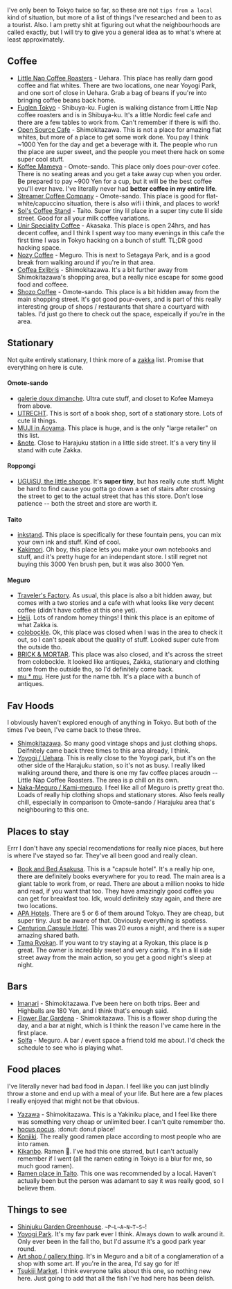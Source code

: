 I've only been to Tokyo twice so far, so these are not `tips from a local` kind
of situation, but more of a list of things I've researched and been to as a
tourist.  Also. I am pretty shit at figuring out what the neighbourhoods are
called exactly, but I will try to give you a general idea as to what's where at
least approximately.

## Coffee
- [Little Nap Coffee Roasters](littlenap.jp) - Uehara. This place has really
darn good coffee and flat whites. There are two locations, one near Yoyogi
Park, and one sort of close in Uehara. Grab a bag of beans if you're into
bringing coffee beans back home.
- [Fuglen Tokyo](fuglen.com) - Shibuya-ku. Fuglen is walking distance from
Little Nap coffee roasters and is in Shibuya-ku. It's a little Nordic feel cafe
and there are a few tables to work from. Can't remember if there is wifi tho.
- [Open Source Cafe](osscafe.net) - Shimokitazawa. This is not a place for
amazing flat whites, but more of a place to get some work done. You pay I think
~1000 Yen for the day and get a beverage with it. The people who run the place
are super sweet, and the people you meet there hack on some super cool stuff.
- [Koffee Mameya](koffee-mameya.com) - Omote-sando. This place only does
pour-over cofee. There is no seating areas and you get a take away cup when you
order. Be prepared to pay ~900 Yen for a cup, but it will be the best coffee
you'll ever have. I've literally never had **better coffee in my entire life**. 
- [Streamer Coffee Company](streamer.coffee) - Omote-sando. This place is good
for flat-white/capuccino situation, there is also wifi i think, and places to
work!
- [Sol's Coffee Stand](sols-coffee.com) - Taito. Super tiny lil place in a
super tiny cute lil side street. Good for all your milk coffee variations.
- [Unir Speciality Coffee](unir-coffee.com) - Akasaka. This place is open
24hrs, and has decent coffee, and I think I spent way too many evenings in this
cafe the first time I was in Tokyo hacking on a bunch of stuff. TL;DR good
hacking space.
- [Nozy Coffee](nozycoffee.jp) - Meguro. This is next to Setagaya Park, and is
a good break from walking around if you're in that area.
- [Coffea Exlibris](https://goo.gl/maps/59gcmUhWUHU2) - Shimokitazawa. It's a
bit further away from Shimokitazawa's shopping area, but a really nice escape
for some good food and coffeee.
- [Shozo Coffee](shozo.co.jp) - Omote-sando. This place is a bit hidden away
from the main shopping street. It's got good pour-overs, and is part of this
really interesting group of shops / restaurants that share a courtyard with
tables. I'd just go there to check out the space, espeically if you're in the
area. 

## Stationary
Not quite entirely stationary, I think more of a
[zakka](https://en.wikipedia.org/wiki/Zakka) list. Promise that everything on
here is cute.

#### Omote-sando
- [galerie doux dimanche](2dimanche.com). Ultra cute stuff, and closet to Kofee
Mameya from above. 
- [UTRECHT](utrecht.jp). This is sort of a book shop, sort of a stationary
store. Lots of cute lil things.
- [MUJI in Aoyama](https://goo.gl/maps/3humJXA7gws). This place is huge, and is
the only "large retailer" on this list. 
- [&note](and-note.com). Close to Harajuku station in a little side street.
It's a very tiny lil stand with cute Zakka.

#### Roppongi
- [UGUiSU, the little shoppe](uguisulittleshoppe.com). It's **super tiny**, but
has really cute stuff. Might be hard to find cause you gotta go down a set of
stairs after crossing the street to get to the actual street that has this
store. Don't lose patience -- both the street and store are worth it.

#### Taito
- [inkstand](https://goo.gl/maps/75mmsGnuTXt). This place is specifically for
these fountain pens, you can mix your own ink and stuff. Kind of cool.
- [Kakimori](kakimori.com). Oh boy, this place lets you make your own notebooks
and stuff, and it's pretty huge for an independant store. I still regret not
buying this 3000 Yen brush pen, but it was also 3000 Yen.

#### Meguro
- [Traveler's Factory](travelers-factory.com). As usual, this place is also a
bit hidden away, but comes with a two stories and a cafe with what looks like
very decent coffee (didn't have coffee at this one yet).
- [Heiji](heidi-home.com). Lots of random homey things! I think this place is
an epitome of what Zakka is.
- [colobockle](colobockle.jp). Ok, this place was closed when I was in the area
to check it out, so I can't speak about the quality of stuff. Looked super cute
from the outside tho.
- [BRICK & MORTAR](brickandmortar.jp). This place was also closed, and it's
across the street from colobockle. It looked like antiques, Zakka, stationary
and clothing store from the outside tho, so I'd definitely come back.
- [mu * mu](mumu66.com). Here just for the name tbh. It's a place with a bunch
of antiques.

## Fav Hoods
I obviously haven't explored enough of anything in Tokyo. But both of the times
I've been, I've came back to these three.
- [Shimokitazawa](https://goo.gl/maps/hK75D5bAoFr). So many good vintage shops
and just clothing shops. Deifnitely came back three times to this area already,
I think.
- [Yoyogi / Uehara](https://goo.gl/maps/CVwWHKBMXfo). This is really close to
the Yoyogi park, but it's on the other side of the Harajuku station, so it's
not as busy. I really liked walking around there, and there is one my fav
coffee places aroudn -- Little Nap Coffee Roasters. The area is p chill on its
own. 
- [Naka-Meguro / Kami-meguro](https://goo.gl/maps/K7ZF61Qv4aJ2). I feel like
all of Meguro is pretty great tho.  Loads of really hip clothing shops and
stationary stores. Also feels really chill, especially in comparison to
Omote-sando / Harajuku area that's neighbouring to this one.

## Places to stay
Errr I don't have any special recomendations for really nice places, but here
is where I've stayed so far. They've all been good and really clean.

- [Book and Bed Asakusa](bookandbedtokyo.com). This is a "capsule hotel". It's
a really hip one, there are definitely books everywhere for you to read. The
main area is a giant table to work from, or read. There are about a million
nooks to hide and read, if you want that too. They have amazingly good coffee
you can get for breakfast too. Idk, would definitely stay again, and there are
two locations.
- [APA Hotels](apahotel.com). There are 5 or 6 of them around Tokyo. They are
cheap, but super tiny. Just be aware of that. Obviously everything is spotless.
- [Centurion Capsule Hotel](centurion-hotel.com). This was 20 euros a night,
and there is a super amazing shared bath.
- [Tama Ryokan](tamaryokan.com). If you want to try staying at a Ryokan, this
place is p great. The owner is incredibly sweet and very caring. It's in a lil
side street away from the main action, so you get a good night's sleep at
night.

## Bars
- [Imanari](https://goo.gl/maps/5SWPKbtE5o62) - Shimokitazawa. I've been here
on both trips. Beer and Highballs are 180 Yen, and I think that's enough said.
- [Flower Bar Gardena](https://goo.gl/maps/q83tDcKFw7s) - Shimokitazawa. This
is a flower shop during the day, and a bar at night, which is I think the
reason I've came here in the first place. 
- [Solfa](nakameguro-solfa.com) - Meguro. A bar / event space a friend told me
  about. I'd check the schedule to see who is playing what.

## Food places
I've literally never had bad food in Japan. I feel like you can just blindly
throw a stone and end up with a meal of your life. But here are a few places I
really enjoyed that might not be that obvious.

- [Yazawa](https://goo.gl/maps/fZb2ZzaLrWN2) - Shimokitazawa. This is a
Yakiniku place, and I feel like there was something very cheap or unlimited
beer. I can't quite remember tho.
- [hocus pocus](https://goo.gl/maps/qpiU7FnRSwL2). :donut: donut place!
- [Konjiki](https://goo.gl/maps/J2gcgh5ck8A2). The really good ramen place
  according to most people who are into ramen.
- [Kikanbo](https://goo.gl/maps/C2YyUKUfZSE2). Ramen :ramen:. I've had this one
  starred, but I can't actually remember if I went (all the ramen eating in
Tokyo is a blur for me, so much good ramen).
- [Ramen place in Taito](https://goo.gl/maps/jT8uAFKVdVu). This one was
  recommended by a local. Haven't actually been but the person was adamant to
say it was really good, so I believe them.

## Things to see
- [Shinjuku Garden Greenhouse](https://goo.gl/maps/hRK1izi3pqx). `~P~L~A~N~T~S~`!
- [Yoyogi Park](https://goo.gl/maps/3aiPxDjXKJw). It's my fav park ever I
  think. Always down to walk around it. Only ever been in the fall tho, but I'd
assume it's a good park year round.
- [Art shop / gallery thing](https://goo.gl/maps/TtWPcQszbe72). It's in Meguro and a bit of a
conglameration of a shop with some art. If you're in the area, I'd say go for
it!
- [Tsukiji Market](https://goo.gl/maps/d8ARLdHVFaS2). I think everyone talks
  about this one, so nothing new here. Just going to add that all the fish I've
had here has been delish.
